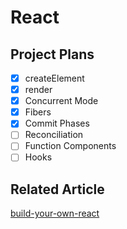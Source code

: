 # React

## Project Plans

- [x] createElement
- [x] render
- [x] Concurrent Mode
- [x] Fibers
- [x] Commit Phases
- [ ] Reconciliation
- [ ] Function Components
- [ ] Hooks

## Related Article

[build-your-own-react](https://pomb.us/build-your-own-react/)

